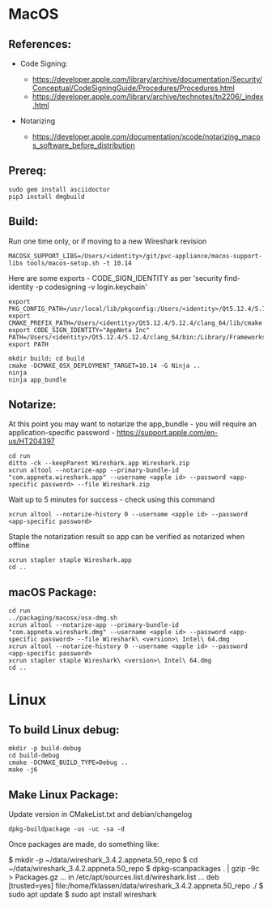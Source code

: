 MacOS
=====

References:
-----------

* Code Signing:
    * https://developer.apple.com/library/archive/documentation/Security/Conceptual/CodeSigningGuide/Procedures/Procedures.html
    * https://developer.apple.com/library/archive/technotes/tn2206/_index.html

* Notarizing
    * https://developer.apple.com/documentation/xcode/notarizing_macos_software_before_distribution

Prereq:
-------

    sudo gem install asciidoctor
    pip3 install dmgbuild

Build:
------

Run one time only, or if moving to a new Wireshark revision

    MACOSX_SUPPORT_LIBS=/Users/<identity>/git/pvc-appliance/macos-support-libs tools/macos-setup.sh -t 10.14

Here are some exports - CODE_SIGN_IDENTITY as per 'security find-identity -p codesigning -v login.keychain'

    export PKG_CONFIG_PATH=/usr/local/lib/pkgconfig:/Users/<identity>/Qt5.12.4/5.12.4/clang_64/lib/pkgconfig
    export CMAKE_PREFIX_PATH=/Users/<identity>/Qt5.12.4/5.12.4/clang_64/lib/cmake
    export CODE_SIGN_IDENTITY="AppNeta Inc"
    PATH=/Users/<identity>/Qt5.12.4/5.12.4/clang_64/bin:/Library/Frameworks/Python.framework/Versions/3.7/bin/:$PATH
    export PATH

    mkdir build; cd build
    cmake -DCMAKE_OSX_DEPLOYMENT_TARGET=10.14 -G Ninja ..
    ninja
    ninja app_bundle

Notarize:
---------

At this point you may want to notarize the app_bundle - you will require an
application-specific password - https://support.apple.com/en-us/HT204397

    cd run
    ditto -ck --keepParent Wireshark.app Wireshark.zip
    xcrun altool --notarize-app --primary-bundle-id "com.appneta.wireshark.app" --username <apple id> --password <app-specific password> --file Wireshark.zip

Wait up to 5 minutes for success - check using this command

    xcrun altool --notarize-history 0 --username <apple id> --password <app-specific password>

Staple the notarization result so app can be verified as notarized when offline

    xcrun stapler staple Wireshark.app
    cd ..

macOS Package:
--------------

    cd run
    ../packaging/macosx/osx-dmg.sh
    xcrun altool --notarize-app --primary-bundle-id "com.appneta.wireshark.dmg" --username <apple id> --password <app-specific password> --file Wireshark\ <version>\ Intel\ 64.dmg
    xcrun altool --notarize-history 0 --username <apple id> --password <app-specific password>
    xcrun stapler staple Wireshark\ <version>\ Intel\ 64.dmg
    cd ..

Linux
=====

To build Linux debug:
---------------------

    mkdir -p build-debug
    cd build-debug
    cmake -DCMAKE_BUILD_TYPE=Debug ..
    make -j6

Make Linux Package:
------------------

Update version in CMakeList.txt and debian/changelog

    dpkg-buildpackage -us -uc -sa -d

Once packages are made, do something like:

$ mkdir -p ~/data/wireshark_3.4.2.appneta.50_repo
$ cd ~/data/wireshark_3.4.2.appneta.50_repo
$ dpkg-scanpackages . | gzip -9c > Packages.gz
... in /etc/apt/sources.list.d/wireshark.list ...
deb [trusted=yes] file:/home/fklassen/data/wireshark_3.4.2.appneta.50_repo ./
$ sudo apt update
$ sudo apt install wireshark
